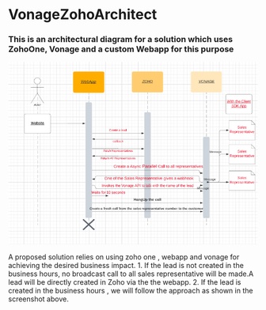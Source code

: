 # VonageZohoArchitect

### This is an architectural diagram for a solution which uses ZohoOne, Vonage and a custom Webapp for this purpose

<div align="center">
    <img src="/vonageZoho.png" width="700px"</img> 
</div>

<p> 
    A proposed solution relies on using zoho one , webapp and vonage for achieving the desired business impact.
    1.  If the lead is not created in the business hours, no broadcast call to all sales representative will be made.A lead will be directly created in Zoho via the the webapp.
    2.  If the lead is created in the business hours , we will follow the approach as shown in the screenshot above.
    
<p/>
